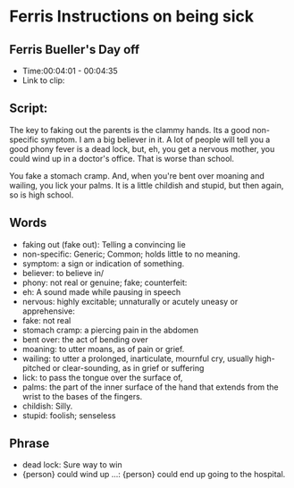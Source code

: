 # Ferris Instructions on being sick
## Ferris Bueller's Day off
- Time:00:04:01 - 00:04:35
- Link to clip: 

## Script:
The key to faking out the parents is the clammy hands. Its a good non-specific symptom. I am a big believer in it. A lot of people will tell you a good phony fever is a dead lock, but, eh, you get a nervous mother, you could wind up in a doctor's office. That is worse than school.

You fake a stomach cramp. And, when you're bent over moaning and wailing, you lick your palms. It is a little childish and stupid, but then again, so is high school.

## Words
- faking out (fake out): Telling a convincing lie
- non-specific: Generic; Common; holds little to no meaning.
- symptom: a sign or indication of something. 
- believer: to believe in/
- phony: not real or genuine; fake; counterfeit: 
- eh: A sound made while pausing in speech
- nervous: highly excitable; unnaturally or acutely uneasy or apprehensive: 
- fake: not real
- stomach cramp: a piercing pain in the abdomen
- bent over: the act of bending over
- moaning: to utter moans, as of pain or grief. 
- wailing: to utter a prolonged, inarticulate, mournful cry, usually high-pitched or clear-sounding, as in grief or suffering
- lick: to pass the tongue over the surface of,
- palms: the part of the inner surface of the hand that extends from the wrist to the bases of the fingers. 
- childish: Silly. 
- stupid:  foolish; senseless

## Phrase
- dead lock: Sure way to win
- {person} could wind up ...: {person} could end up going to the hospital.

